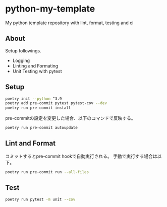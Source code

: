 # python-my-template
My python template repository with lint, format, testing and ci

## About

Setup followings.

- Logging
- Linting and Formating
- Unit Testing with pytest

## Setup

```bash
poetry init --python ^3.9
poetry add pre-commit pytest pytest-cov --dev
poetry run pre-commit install
```

pre-commitの設定を変更した場合、以下のコマンドで反映する。

```bash
poetry run pre-commit autoupdate
```


## Lint and Format

コミットするとpre-commit hookで自動実行される。
手動で実行する場合は以下。

```bash
poetry run pre-commit run --all-files
```

## Test

```bash
poetry run pytest -m unit --cov
```
